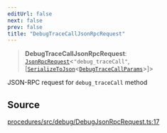 ```yaml
---
editUrl: false
next: false
prev: false
title: "DebugTraceCallJsonRpcRequest"
---
```


> **DebugTraceCallJsonRpcRequest**: [`JsonRpcRequest`](/reference/tevm/jsonrpc/type-aliases/jsonrpcrequest/)\<`"debug_traceCall"`, [[`SerializeToJson`](/reference/tevm/procedures/type-aliases/serializetojson/)\<[`DebugTraceCallParams`](/reference/tevm/actions/type-aliases/debugtracecallparams/)\>]\>

JSON-RPC request for `debug_traceCall` method

## Source

[procedures/src/debug/DebugJsonRpcRequest.ts:17](https://github.com/evmts/tevm-monorepo/blob/main/packages/procedures/src/debug/DebugJsonRpcRequest.ts#L17)
